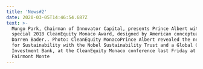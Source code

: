 ```yaml
---
title: 'News#2'
date: 2020-03-05T14:46:54.687Z
text: >-
  Mungo Park, Chairman of Innovator Capital, presents Prince Albert with a
  special 2018 CleanEquity Monaco Award, designed by American conceptual artist
  Darren Bader.. Photo: CleanEquity MonacoPrince Albert revealed the new Award
  for Sustainability with the Nobel Sustainability Trust and a Global Green
  Investment Bank, at the CleanEquity Monaco conference last Friday at the
  Fairmont Monte
---
```


